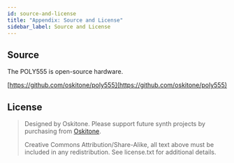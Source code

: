 ```yaml
---
id: source-and-license
title: "Appendix: Source and License"
sidebar_label: Source and License
---
```


## Source

The POLY555 is open-source hardware.

[https://github.com/oskitone/poly555](https://github.com/oskitone/poly555)

## License

> Designed by Oskitone. Please support future synth projects by purchasing from [Oskitone](https://www.oskitone.com/).
>
> Creative Commons Attribution/Share-Alike, all text above must be included in any redistribution. See license.txt for additional details.
